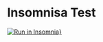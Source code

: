 # Insomnisa Test

[![Run in Insomnia}](https://insomnia.rest/images/run.svg)](https://insomnia.rest/run/?label=Test-API&uri=https%3A%2F%2Fraw.githubusercontent.com%2FMarceloData%2FInsomnia-test%2Fmaster%2Fexport.json)
